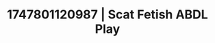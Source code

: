 ---
categories:
- Fantasy surrender
- Choking kink
- Breath play
- Ethical porn
- Delicate restraint
image: /assets/images/1747801120987.jpg
layout: post
seo:
  description: Featured content with sensual Scat Fetish, ABDL Play. HD images available.
  keywords: Scat Fetish, ABDL Play
  og_image: /assets/images/1747801120987.jpg
  schema_type: VisualArtwork
tags:
- ABDL Play
- '#1747801120987'
- Scat Fetish
title: 1747801120987 | Scat Fetish ABDL Play
---